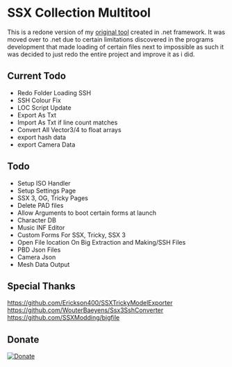 # SSX Collection Multitool
 
This is a redone version of my [original tool](https://github.com/GlitcherOG/SSX-PS2-Collection-Modder) created in .net framework. It was moved over to .net due to certain limitations discovered in the programs development that made loading of certain files next to impossible as such it was decided to just redo the entire project and improve it as i did.

## Current Todo
- Redo Folder Loading SSH
- SSH Colour Fix
- LOC Script Update
- Export As Txt
- Import As Txt if line count matches
- Convert All Vector3/4 to float arrays
- export hash data
- export Camera Data

## Todo
- Setup ISO Handler
- Setup Settings Page
- SSX 3, OG, Tricky Pages
- Delete PAD files
- Allow Arguments to boot certain forms at launch
- Character DB
- Music INF Editor
- Custom Forms For SSX, Tricky, SSX 3
- Open File location On Big Extraction and Making/SSH Files
- PBD Json Files
 - Camera Json
 - Mesh Data Output


 ## Special Thanks
https://github.com/Erickson400/SSXTrickyModelExporter <br>
https://github.com/WouterBaeyens/Ssx3SshConverter <br>
https://github.com/SSXModding/bigfile <br>

## Donate
[![Donate](https://www.paypalobjects.com/en_AU/i/btn/btn_donateCC_LG.gif)](https://www.paypal.com/donate/?business=VT6TG8KKZM98E&no_recurring=0&currency_code=AUD)